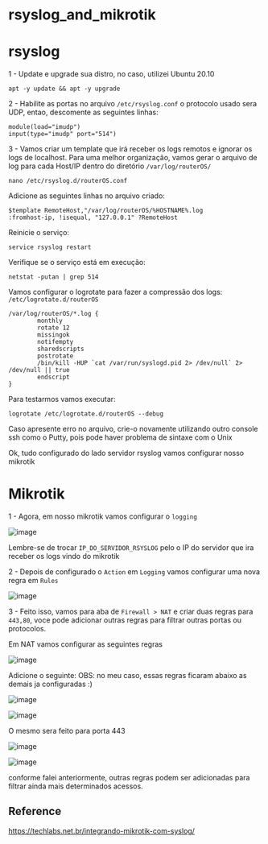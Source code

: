 # rsyslog_and_mikrotik

# rsyslog

1 - Update e upgrade sua distro, no caso, utilizei Ubuntu 20.10

`apt -y update && apt -y upgrade`

2 - Habilite as portas no arquivo `/etc/rsyslog.conf` o protocolo usado sera UDP, entao, descomente as seguintes linhas: 

```
module(load="imudp")
input(type="imudp" port="514")
```

3 - Vamos criar um template que irá receber os logs remotos e ignorar os logs de localhost. Para uma melhor organização, vamos gerar o arquivo de log para cada Host/IP dentro do diretório `/var/log/routerOS/`

`nano /etc/rsyslog.d/routerOS.conf`

Adicione as seguintes linhas no arquivo criado:

```
$template RemoteHost,"/var/log/routerOS/%HOSTNAME%.log
:fromhost-ip, !isequal, "127.0.0.1" ?RemoteHost
```

Reinicie o serviço: 

`service rsyslog restart`

Verifique se o serviço está em execução:

`netstat -putan | grep 514`

Vamos configurar o logrotate para fazer a compressão dos logs: `/etc/logrotate.d/routerOS`

```
/var/log/routerOS/*.log {
        monthly
        rotate 12
        missingok
        notifempty
        sharedscripts
        postrotate
        /bin/kill -HUP `cat /var/run/syslogd.pid 2> /dev/null` 2> /dev/null || true
        endscript
}
```

Para testarmos vamos executar: 

`logrotate /etc/logrotate.d/routerOS --debug`

Caso apresente erro no arquivo, crie-o novamente utilizando outro console ssh como o Putty, pois pode haver problema de sintaxe com o Unix

Ok, tudo configurado do lado servidor rsyslog vamos configurar nosso mikrotik

# Mikrotik

1 - Agora, em nosso mikrotik vamos configurar o `logging`

![image](https://user-images.githubusercontent.com/37910997/151671058-de304ef1-44e9-43bd-ab0b-ca890fbbe3b2.png)

Lembre-se de trocar `IP_DO_SERVIDOR_RSYSLOG` pelo o IP do servidor que ira receber os logs vindo do mikrotik

2 - Depois de configurado o `Action` em `Logging` vamos configurar uma nova regra em `Rules`

![image](https://user-images.githubusercontent.com/37910997/151671168-f5dfc0bf-2f09-4ec5-8ba3-8056eba46c48.png)

3 - Feito isso, vamos para aba de `Firewall > NAT` e criar duas regras para `443,80`, voce pode adicionar outras regras para filtrar outras portas ou protocolos.

Em NAT vamos configurar as seguintes regras

![image](https://user-images.githubusercontent.com/37910997/151671281-a4ebbab8-faec-40ca-ba99-6c9cea77e3b6.png)

Adicione o seguinte: OBS: no meu caso, essas regras ficaram abaixo as demais ja configuradas :)

![image](https://user-images.githubusercontent.com/37910997/151671328-9c1b441b-81d9-475d-9650-f537cdf27b57.png)

![image](https://user-images.githubusercontent.com/37910997/151671337-86eb8017-0bf5-43c3-b438-44d92dedbd2b.png)

O mesmo sera feito para porta 443 

![image](https://user-images.githubusercontent.com/37910997/151671411-e449106b-1306-4632-8b2b-9e787e915441.png)

![image](https://user-images.githubusercontent.com/37910997/151671425-080fa12d-bda2-4bcd-bd72-74b80adec94c.png)

conforme falei anteriormente, outras regras podem ser adicionadas para filtrar ainda mais determinados acessos.

## Reference

https://techlabs.net.br/integrando-mikrotik-com-syslog/
